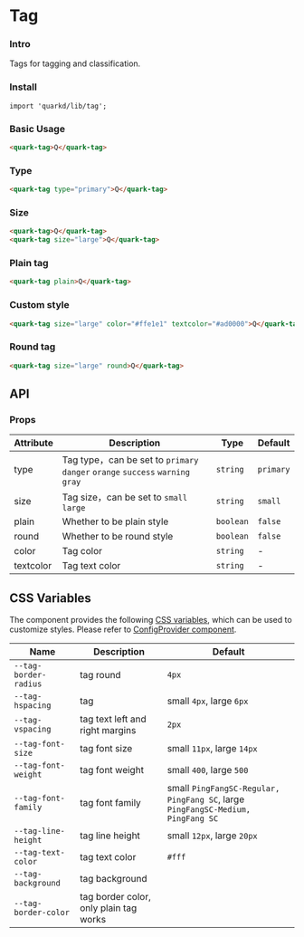 # Tag

### Intro

Tags for tagging and classification.

### Install

```tsx
import 'quarkd/lib/tag';
```

### Basic Usage
```html
<quark-tag>Q</quark-tag>
```

### Type

```html
<quark-tag type="primary">Q</quark-tag>
```

### Size

```html
<quark-tag>Q</quark-tag>
<quark-tag size="large">Q</quark-tag>
```

### Plain tag

```html
<quark-tag plain>Q</quark-tag>
```

### Custom style

```html
<quark-tag size="large" color="#ffe1e1" textcolor="#ad0000">Q</quark-tag>
```

### Round tag

```html
<quark-tag size="large" round>Q</quark-tag>
```

## API

### Props

| Attribute    | Description                      | Type   | Default          |
|--------------|----------------------------------|--------|------------------|
| type    | Tag type，can be set to `primary` `danger` `orange` `success` `warning` `gray` | `string` |`primary`  |
| size    | Tag size，can be set to `small` `large`  | `string` | `small`         |
| plain   | Whether to be plain style                | `boolean` | `false`        |
| round   | Whether to be round style                | `boolean` | `false`        |
| color   | Tag color                                | `string` | -               |
| textcolor | Tag text color                         | `string` | -               |

## CSS Variables

The component provides the following [CSS variables](https://developer.mozilla.org/zh-CN/docs/Web/CSS/Using_CSS_custom_properties), which can be used to customize styles. Please refer to [ConfigProvider component](#/theme).

| Name                  | Description                     | Default         |
| ----------------------| --------------------------------| --------------- |
| `--tag-border-radius` | tag round                       | `4px`
| `--tag-hspacing`      | tag                             |  small `4px`, large `6px`
| `--tag-vspacing`      | tag text left and right margins | `2px`
| `--tag-font-size`     | tag font size                   | small `11px`, large `14px`
| `--tag-font-weight`   | tag font weight                 | small `400`, large `500`
| `--tag-font-family`   | tag font family                 | small `PingFangSC-Regular, PingFang SC`, large `PingFangSC-Medium, PingFang SC`
| `--tag-line-height`   | tag line height                 |  small `12px`, large `20px`
| `--tag-text-color`    | tag text color                  | `#fff`
| `--tag-background`    | tag background                  |
| `--tag-border-color ` | tag border color, only plain tag works  |
